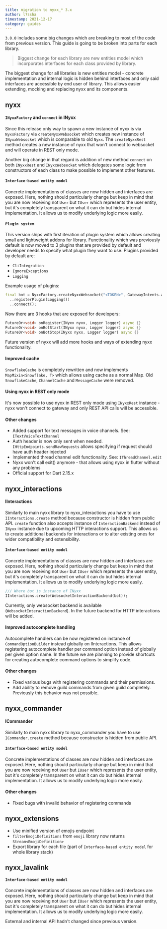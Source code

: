 ```yaml
---
title: migration to nyxx_* 3.x
author: l7ssha
timestamp: 2021-12-17
category: guides
---
```


`3.0.0` includes some big changes which are breaking to most of the code from previous version.
This guide is going to be broken into parts for each library.

> Biggest change for each library are new entities model which incorporates interfaces for each class provided by library.

The biggest change for all libraries is new entities model - concrete implementation and internal logic is hidden behind interfaces 
and only said interfaces are accessible by end user of library. This allows easier extending, mocking and replacing nyxx
and its components.

## nyxx

#### `INyxxFactory` and `connect` in INyxx

  Since this release only way to spawn a new instance of nyxx is via `NyxxFactory` via `createNyxxWebsocket` which creates
  new instance of `INyxxWebsocket` which is comparable to old `Nyxx`. The `createNyxxRest` method creates a new instance of nyxx that won't
  connect to websocket and will operate in REST only mode.

  Another big change in that regard is addition of new method `connect` on both `INyxxRest` and `INyxxWebsocket` which delegates
  some logic from constructors of each class to make possible to implement other features.

#### `Interface-based entity model`

  Concrete implementations of classes are now hidden and interfaces are exposed.
  Here, nothing should particularly change but keep in mind that you are now receiving not `User` but `IUser` which represents
  the user entity, but it's completely transparent on what it can do but hides internal implementation. It allows us to modify underlying
  logic more easily.

#### `Plugin system`

  This version ships with first iteration of plugin system which allows creating small and lightweight addons for library.
  Functionality which was previously default is now moved to 3 plugins that are provided by default and developer needs to
  specify what plugin they want to use. Plugins provided by default are:
   - `CliIntegration`
   - `IgnoreExceptions`
   - `Logging`

  Example usage of plugins:
  ```dart
  final bot = NyxxFactory.createNyxxWebsocket("<TOKEN>", GatewayIntents.allUnprivileged)
    ..registerPlugin(Logging())
    ..connect();
  ```
  Now there are 3 hooks that are exposed for developers:
  ```dart
  FutureOr<void> onRegister(INyxx nyxx, Logger logger) async {}
  FutureOr<void> onBotStart(INyxx nyxx, Logger logger) async {}
  FutureOr<void> onBotStop(INyxx nyxx, Logger logger) async {}
  ```
  Future version of nyxx will add more hooks and ways of extending nyxx functionality.

#### Improved cache

  `SnowflakeCache` is completely rewritten and now implements `MapMixin<Snowflake, T>` which allows using cache as a normal Map.
  Old `SnowflakeCache`, `ChannelCache` and `MessageCache` were removed.

#### Using nyxx in REST only mode

It's now possible to use nyxx in REST only mode using `INyxxRest` instance - nyxx won't connect to gateway and only
REST API calls will be accessible.

#### Other changes

- Added support for text messages in voice channels. See: `ITextVoiceTextChannel`
- Auth header is now only sent when needed. `IHttpEndpoints.sendRawRequests` allows specifying if request should have auth header injected
- Implemented thread channel edit functionality. See: `IThreadChannel.edit`
- Nyxx won't call exit() anymore - that allows using nyxx in flutter without any problems 
- Official support for Dart 2.15.x

## nyxx_interactions

#### IInteractions

Similarly to main nyxx library to nyxx_interactions you have to use `IInteractions.create` method because constructor is hidden from public API.
`create` function also accepts instance of `InteractionBackend` instead of `INyxx` instance due to upcoming HTTP interactions support.
This allows us to create additional backends for interactions or to alter existing ones for wider compatibility and extensibility.

#### `Interface-based entity model`

Concrete implementations of classes are now hidden and interfaces are exposed.
Here, nothing should particularly change but keep in mind that you are now receiving not `User` but `IUser` which represents
the user entity, but it's completely transparent on what it can do but hides internal implementation. It allows us to modify underlying
logic more easily.

```dart
/// Where bot is instance of INyxx
IInteractions.create(WebsocketInteractionBackend(bot));
```

Currently, only websocket backend is available (`WebsocketInteractionBackend`). In the future backend for HTTP interactions will be added.

#### Improved autocomplete handling

Autocomplete handlers can be now registered on instance of `CommandOptionBuilder` instead globally on IInteractions. This allows registering
autocomplete handler per command option instead of globally per given option name. In the future we are planning to provide shortcuts for
creating autocomplete command options to simplify code.

#### Other changes
- Fixed various bugs with registering commands and their permissions.
- Add ability to remove guild commands from given guild completely. Previously this behavior was not possible.

## nyxx_commander

#### ICommander

Similarly to main nyxx library to nyxx_commander you have to use `ICommander.create` method because 
constructor is hidden from public API.

#### `Interface-based entity model`

Concrete implementations of classes are now hidden and interfaces are exposed.
Here, nothing should particularly change but keep in mind that you are now receiving not `User` but `IUser` which represents
the user entity, but it's completely transparent on what it can do but hides internal implementation. It allows us to modify underlying
logic more easily.

#### Other changes
- Fixed bugs with invalid behavior of registering commands

## nyxx_extensions
- Use minified version of emojis endpoint
- `filterEmojiDefinitions` from `emoji` library now returns `Stream<EmojiDefinition>`
- Export library for each file (part of `Interface-based entity model` for whole library stack)

## nyxx_lavalink

#### `Interface-based entity model`

Concrete implementations of classes are now hidden and interfaces are exposed.
Here, nothing should particularly change but keep in mind that you are now receiving not `User` but `IUser` which represents
the user entity, but it's completely transparent on what it can do but hides internal implementation. It allows us to modify underlying
logic more easily.

External and internal API hadn't changed since previous version.
